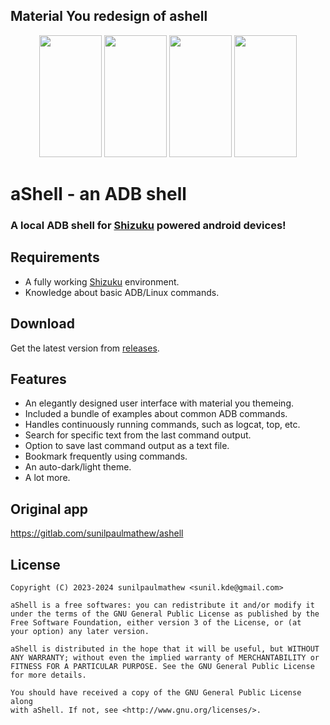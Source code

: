 ## Material You redesign of ashell

<p style="text-align: center"><img src="https://github.com/DP-Hridayan/ashell/assets/157479796/10550671-1898-42d7-aaee-05a39504a636" alt="" width="100" height="195" /> <img src="https://github.com/DP-Hridayan/ashell/assets/157479796/17c8da56-f786-47af-b118-72923a7ec8d4" alt="" width="100" height="195" /> <img src="https://github.com/DP-Hridayan/ashell/assets/157479796/e14ec709-09e7-44bf-8956-b13410e85e6e" alt="" width="100" height="195" /> <img src="https://github.com/DP-Hridayan/ashell/assets/157479796/e324da91-e0ee-4d53-ae22-bd8a83c7b64d"alt="" width="100" height="195" /> </p>



# aShell - an ADB shell

### A local ADB shell for [Shizuku](https://shizuku.rikka.app/) powered android devices!

## Requirements
* A fully working [Shizuku](https://shizuku.rikka.app/) environment.
* Knowledge about basic ADB/Linux commands.

## Download
Get the latest version from [releases](https://github.com/DP-Hridayan/ashell/releases).

## Features
* An elegantly designed user interface with material you themeing.
* Included a bundle of examples about common ADB commands.
* Handles continuously running commands, such as logcat, top, etc.
* Search for specific text from the last command output.
* Option to save last command output as a text file.
* Bookmark frequently using commands.
* An auto-dark/light theme.
* A lot more.

## Original app
https://gitlab.com/sunilpaulmathew/ashell

## License

    Copyright (C) 2023-2024 sunilpaulmathew <sunil.kde@gmail.com>

    aShell is a free softwares: you can redistribute it and/or modify it
    under the terms of the GNU General Public License as published by the
    Free Software Foundation, either version 3 of the License, or (at
    your option) any later version.

    aShell is distributed in the hope that it will be useful, but WITHOUT
    ANY WARRANTY; without even the implied warranty of MERCHANTABILITY or
    FITNESS FOR A PARTICULAR PURPOSE. See the GNU General Public License
    for more details.

    You should have received a copy of the GNU General Public License along
    with aShell. If not, see <http://www.gnu.org/licenses/>.
